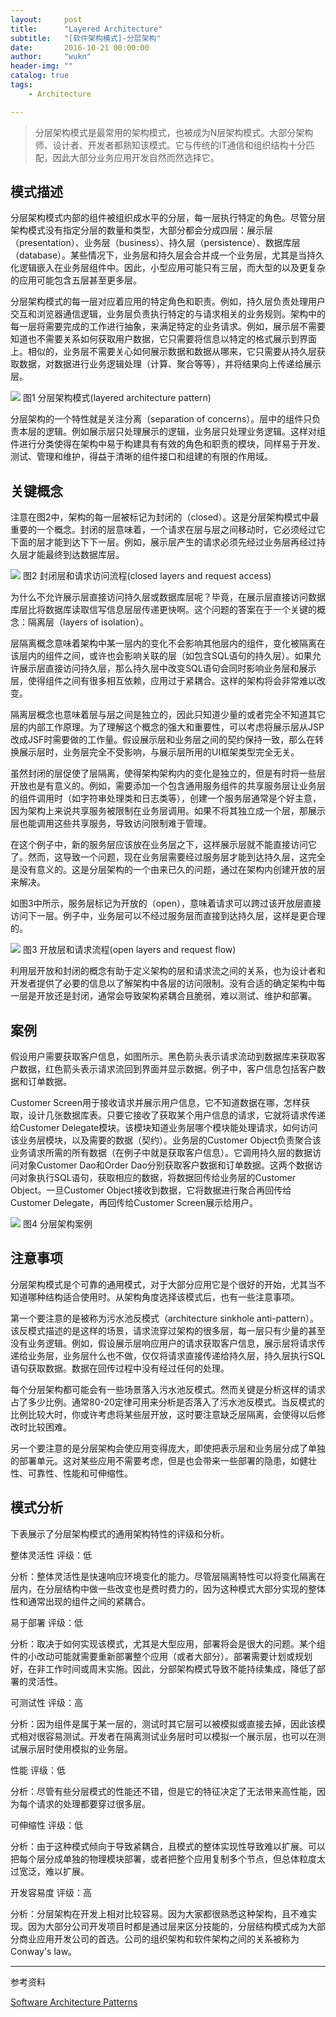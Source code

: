 ```yaml
---
layout:     post
title:      "Layered Architecture"
subtitle:   "[软件架构模式]-分层架构"
date:       2016-10-21 00:00:00
author:     "wukn"
header-img: ""
catalog: true
tags:
    - Architecture

---
```


> 分层架构模式是最常用的架构模式，也被成为N层架构模式。大部分架构师、设计者、开发者都熟知该模式。它与传统的IT通信和组织结构十分匹配，因此大部分业务应用开发自然而然选择它。


## 模式描述

分层架构模式内部的组件被组织成水平的分层，每一层执行特定的角色。尽管分层架构模式没有指定分层的数量和类型，大部分都会分成四层：展示层（presentation）、业务层（business）、持久层（persistence）、数据库层（database）。某些情况下，业务层和持久层会合并成一个业务层，尤其是当持久化逻辑嵌入在业务层组件中。因此，小型应用可能只有三层，而大型的以及更复杂的应用可能包含五层甚至更多层。

分层架构模式的每一层对应着应用的特定角色和职责。例如，持久层负责处理用户交互和浏览器通信逻辑，业务层负责执行特定的与请求相关的业务规则。架构中的每一层将需要完成的工作进行抽象，来满足特定的业务请求。例如，展示层不需要知道也不需要关系如何获取用户数据，它只需要将信息以特定的格式展示到界面上。相似的，业务层不需要关心如何展示数据和数据从哪来，它只需要从持久层获取数据，对数据进行业务逻辑处理（计算、聚合等等），并将结果向上传递给展示层。

![](/img/post/software_architecture_pattern/layer_architecture/layered_architecture_pattern.png)
图1 分层架构模式(layered architecture pattern)

分层架构的一个特性就是关注分离（separation of concerns）。层中的组件只负责本层的逻辑。例如展示层只处理展示的逻辑，业务层只处理业务逻辑。这样对组件进行分类使得在架构中易于构建具有有效的角色和职责的模块，同样易于开发、测试、管理和维护，得益于清晰的组件接口和组建的有限的作用域。

## 关键概念

注意在图2中，架构的每一层被标记为封闭的（closed）。这是分层架构模式中最重要的一个概念。封闭的层意味着，一个请求在层与层之间移动时，它必须经过它下面的层才能到达下下一层。例如，展示层产生的请求必须先经过业务层再经过持久层才能最终到达数据库层。

![](/img/post/software_architecture_pattern/layer_architecture/closed_layers_and_request_access.png)
图2 封闭层和请求访问流程(closed layers and request access)

为什么不允许展示层直接访问持久层或数据库层呢？毕竟，在展示层直接访问数据库层比将数据库读取信写信息层层传递更快啊。这个问题的答案在于一个关键的概念：隔离层（layers of isolation）。

层隔离概念意味着架构中某一层内的变化不会影响其他层内的组件，变化被隔离在该层内的组件之间，或许也会影响关联的层（如包含SQL语句的持久层）。如果允许展示层直接访问持久层，那么持久层中改变SQL语句会同时影响业务层和展示层，使得组件之间有很多相互依赖，应用过于紧耦合。这样的架构将会非常难以改变。

隔离层概念也意味着层与层之间是独立的，因此只知道少量的或者完全不知道其它层的内部工作原理。为了理解这个概念的强大和重要性，可以考虑将展示层从JSP改成JSF时需要做的工作量。假设展示层和业务层之间的契约保持一致，那么在转换展示层时，业务层完全不受影响，与展示层所用的UI框架类型完全无关。

虽然封闭的层促使了层隔离，使得架构架构内的变化是独立的，但是有时将一些层开放也是有意义的。例如，需要添加一个包含通用服务组件的共享服务层让业务层的组件调用时（如字符串处理类和日志类等），创建一个服务层通常是个好主意，因为架构上来说共享服务被限制在业务层调用。如果不将其独立成一个层，那展示层也能调用这些共享服务，导致访问限制难于管理。

在这个例子中，新的服务层应该放在业务层之下，这样展示层就不能直接访问它了。然而，这导致一个问题，现在业务层需要经过服务层才能到达持久层，这完全是没有意义的。这是分层架构的一个由来已久的问题，通过在架构内创建开放的层来解决。

如图3中所示，服务层标记为开放的（open），意味着请求可以跨过该开放层直接访问下一层。例子中，业务层可以不经过服务层而直接到达持久层，这样是更合理的。

![](/img/post/software_architecture_pattern/layer_architecture/open_layers_and_request_flow.png)
图3 开放层和请求流程(open layers and request flow)

利用层开放和封闭的概念有助于定义架构的层和请求流之间的关系，也为设计者和开发者提供了必要的信息以了解架构中各层的访问限制。没有合适的确定架构中每一层是开放还是封闭，通常会导致架构紧耦合且脆弱，难以测试、维护和部署。

## 案例

假设用户需要获取客户信息，如图所示。黑色箭头表示请求流动到数据库来获取客户数据，红色箭头表示请求流回到界面并显示数据。例子中，客户信息包括客户数据和订单数据。

Customer Screen用于接收请求并展示用户信息，它不知道数据在哪，怎样获取，设计几张数据库表。只要它接收了获取某个用户信息的请求，它就将请求传递给Customer Delegate模块。该模块知道业务层哪个模块能处理请求，如何访问该业务层模块，以及需要的数据（契约）。业务层的Customer Object负责聚合该业务请求所需的所有数据（在例子中就是获取客户信息）。它调用持久层的数据访问对象Customer Dao和Order Dao分别获取客户数据和订单数据。这两个数据访问对象执行SQL语句，获取相应的数据，将数据回传给业务层的Customer Object。一旦Customer Object接收到数据，它将数据进行聚合再回传给Customer Delegate，再回传给Customer Screen展示给用户。

![](/img/post/software_architecture_pattern/layer_architecture/layered_architecture_example.png)
图4 分层架构案例

## 注意事项

分层架构模式是个可靠的通用模式，对于大部分应用它是个很好的开始，尤其当不知道哪种结构适合使用时。从架构角度选择该模式后，也有一些注意事项。

第一个要注意的是被称为污水池反模式（architecture sinkhole anti-pattern）。该反模式描述的是这样的场景，请求流穿过架构的很多层，每一层只有少量的甚至没有业务逻辑。例如，假设展示层响应用户的请求获取客户信息，展示层将请求传递给业务层，业务层什么也不做，仅仅将请求直接传递给持久层，持久层执行SQL语句获取数据。数据在回传过程中没有经过任何的处理。

每个分层架构都可能会有一些场景落入污水池反模式。然而关键是分析这样的请求占了多少比例。通常80-20定律可用来分析是否落入了污水池反模式。当反模式的比例比较大时，你或许考虑将某些层开放，这时要注意缺乏层隔离，会使得以后修改时比较困难。

另一个要注意的是分层架构会使应用变得庞大，即使把表示层和业务层分成了单独的部署单元。这对某些应用不需要考虑，但是也会带来一些部署的隐患，如健壮性、可靠性、性能和可伸缩性。

## 模式分析

下表展示了分层架构模式的通用架构特性的评级和分析。

整体灵活性
评级：低

分析：整体灵活性是快速响应环境变化的能力。尽管层隔离特性可以将变化隔离在层内，在分层结构中做一些改变也是费时费力的，因为这种模式大部分实现的整体性和通常出现的组件之间的紧耦合。

易于部署
评级：低

分析：取决于如何实现该模式，尤其是大型应用，部署将会是很大的问题。某个组件的小改动可能就需要重新部署整个应用（或者大部分）。部署需要计划或规划好，在非工作时间或周末实施。因此，分部架构模式导致不能持续集成，降低了部署的灵活性。

可测试性
评级：高

分析：因为组件是属于某一层的，测试时其它层可以被模拟或直接去掉，因此该模式相对很容易测试。开发者在隔离测试业务层时可以模拟一个展示层，也可以在测试展示层时使用模拟的业务层。

性能
评级：低

分析：尽管有些分层模式的性能还不错，但是它的特征决定了无法带来高性能，因为每个请求的处理都要穿过很多层。

可伸缩性
评级：低

分析：由于这种模式倾向于导致紧耦合，且模式的整体实现性导致难以扩展。可以把每个层分成单独的物理模块部署，或者把整个应用复制多个节点，但总体粒度太过宽泛，难以扩展。

开发容易度
评级：高

分析：分层架构在开发上相对比较容易。因为大家都很熟悉这种架构，且不难实现。因为大部分公司开发项目时都是通过层来区分技能的，分层结构模式成为大部分商业应用开发公司的首选。公司的组织架构和软件架构之间的关系被称为Conway's law。

---

参考资料

[Software Architecture Patterns](http://www.oreilly.com/programming/free/software-architecture-patterns.csp)
